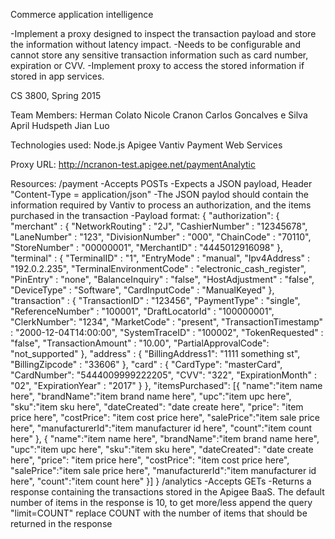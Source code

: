 Commerce application intelligence-Implement a proxy designed to inspect the transaction payload and store the information without latency impact.-Needs to be configurable and cannot store any sensitive transaction information such as card number, expiration or CVV.-Implement proxy to access the stored information if stored in app services.CS 3800, Spring 2015Team Members:Herman ColatoNicole CranonCarlos Goncalves e SilvaApril HudspethJian LuoTechnologies used:Node.jsApigeeVantiv Payment Web ServicesProxy URL:http://ncranon-test.apigee.net/paymentAnalyticResources:/payment-Accepts POSTs-Expects a JSON payload, Header "Content-Type = application/json"-The JSON paylod should contain the information required by Vantiv to process an authorization, and the items purchased in the transaction-Payload format:  {    "authorization": {      "merchant" : {        "NetworkRouting" : "2J",        "CashierNumber" : "12345678",        "LaneNumber" : "123",        "DivisionNumber" : "000",        "ChainCode" : "70110",        "StoreNumber" : "00000001",        "MerchantID" : "4445012916098"      },      "terminal" : {        "TerminalID" : "1",        "EntryMode" : "manual",        "Ipv4Address" : "192.0.2.235",        "TerminalEnvironmentCode" : "electronic_cash_register",        "PinEntry" : "none",        "BalanceInquiry" : "false",        "HostAdjustment" : "false",        "DeviceType" : "Software",        "CardInputCode" : "ManualKeyed"      },      "transaction" : {        "TransactionID" : "123456",        "PaymentType" : "single",        "ReferenceNumber" : "100001",        "DraftLocatorId" : "100000001",        "ClerkNumber": "1234",        "MarketCode" : "present",        "TransactionTimestamp" :  "2000-12-04T14:00:00",        "SystemTraceID" : "100002",        "TokenRequested" : "false",        "TransactionAmount" : "10.00",        "PartialApprovalCode": "not_supported"      },      "address" : {        "BillingAddress1": "1111 something st",        "BillingZipcode" : "33606"      },      "card" : {        "CardType": "masterCard",        "CardNumber": "5444009999222205",        "CVV": "322",        "ExpirationMonth" : "02",        "ExpirationYear" : "2017"      }    },    "itemsPurchased": [{      "name":"item name here",      "brandName":"item brand name here",      "upc":"item upc here",      "sku":"item sku here",      "dateCreated": "date create here",      "price": "item price here",      "costPrice": "item cost price here",      "salePrice":"item sale price here",      "manufacturerId":"item manufacturer id here",      "count":"item count here"    },    {      "name":"item name here",      "brandName":"item brand name here",      "upc":"item upc here",      "sku":"item sku here",      "dateCreated": "date create here",      "price": "item price here",      "costPrice": "item cost price here",      "salePrice":"item sale price here",      "manufacturerId":"item manufacturer id here",      "count":"item count here"    }]  }/analytics-Accepts GETs-Returns a response containing the transactions stored in the Apigee BaaS. The default number of items in the response is 10, to get more/less append the query "limit=COUNT" replace COUNT with the number of items that should be returned in the response